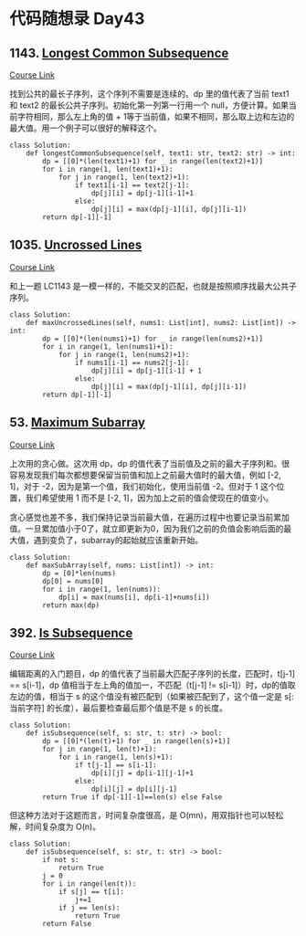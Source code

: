 # 代码随想录 Day43

## 1143. [Longest Common Subsequence](https://leetcode.com/problems/longest-common-subsequence/)

[Course Link](https://programmercarl.com/1143.%E6%9C%80%E9%95%BF%E5%85%AC%E5%85%B1%E5%AD%90%E5%BA%8F%E5%88%97.html#%E7%AE%97%E6%B3%95%E5%85%AC%E5%BC%80%E8%AF%BE)

找到公共的最长子序列，这个序列不需要是连续的。dp 里的值代表了当前 text1 和 text2 的最长公共子序列。初始化第一列第一行用一个 null，方便计算。如果当前字符相同，那么左上角的值 + 1等于当前值，如果不相同，那么取上边和左边的最大值。用一个例子可以很好的解释这个。

```
class Solution:
    def longestCommonSubsequence(self, text1: str, text2: str) -> int:
        dp = [[0]*(len(text1)+1) for _ in range(len(text2)+1)]
        for i in range(1, len(text1)+1):
            for j in range(1, len(text2)+1):
                if text1[i-1] == text2[j-1]:
                    dp[j][i] = dp[j-1][i-1]+1
                else:
                    dp[j][i] = max(dp[j-1][i], dp[j][i-1])
        return dp[-1][-1]
```

## 1035. [Uncrossed Lines](https://leetcode.com/problems/uncrossed-lines/)

[Course Link](https://programmercarl.com/1035.%E4%B8%8D%E7%9B%B8%E4%BA%A4%E7%9A%84%E7%BA%BF.html)

和上一题 LC1143 是一模一样的，不能交叉的匹配，也就是按照顺序找最大公共子序列。

```
class Solution:
    def maxUncrossedLines(self, nums1: List[int], nums2: List[int]) -> int:
        dp = [[0]*(len(nums1)+1) for _ in range(len(nums2)+1)]
        for i in range(1, len(nums1)+1):
            for j in range(1, len(nums2)+1):
                if nums1[i-1] == nums2[j-1]:
                    dp[j][i] = dp[j-1][i-1] + 1
                else:
                    dp[j][i] = max(dp[j-1][i], dp[j][i-1])
        return dp[-1][-1]
```

## 53. [Maximum Subarray](https://leetcode.com/problems/maximum-subarray/)

[Course Link](https://programmercarl.com/0053.%E6%9C%80%E5%A4%A7%E5%AD%90%E5%BA%8F%E5%92%8C%EF%BC%88%E5%8A%A8%E6%80%81%E8%A7%84%E5%88%92%EF%BC%89.html#%E7%AE%97%E6%B3%95%E5%85%AC%E5%BC%80%E8%AF%BE)

上次用的贪心做。这次用 dp，dp 的值代表了当前值及之前的最大子序列和。很容易发现我们每次都想要保留当前值和加上之前最大值时的最大值，例如 [-2, 1]，对于 -2，因为是第一个值，我们初始化，使用当前值 -2。但对于 1 这个位置，我们希望使用 1 而不是 [-2, 1]，因为加上之前的值会使现在的值变小。

贪心感觉也差不多，我们保持记录当前最大值，在遍历过程中也要记录当前累加值。一旦累加值小于0了，就立即更新为0，因为我们之前的负值会影响后面的最大值，遇到变负了，subarray的起始就应该重新开始。

```
class Solution:
    def maxSubArray(self, nums: List[int]) -> int:
        dp = [0]*len(nums)
        dp[0] = nums[0]
        for i in range(1, len(nums)):
            dp[i] = max(nums[i], dp[i-1]+nums[i])
        return max(dp)
```

## 392. [Is Subsequence](https://leetcode.com/problems/is-subsequence/)

[Course Link](https://programmercarl.com/0392.%E5%88%A4%E6%96%AD%E5%AD%90%E5%BA%8F%E5%88%97.html#%E7%AE%97%E6%B3%95%E5%85%AC%E5%BC%80%E8%AF%BE)

编辑距离的入门题目，dp 的值代表了当前最大匹配子序列的长度，匹配时，t[j-1] == s[i-1]，dp 值相当于左上角的值加一，不匹配（t[j-1] != s[i-1]）时，dp的值取左边的值，相当于 s 的这个值没有被匹配到（如果被匹配到了，这个值一定是 s[:当前字符] 的长度），最后要检查最后那个值是不是 s 的长度。

```
class Solution:
    def isSubsequence(self, s: str, t: str) -> bool:
        dp = [[0]*(len(t)+1) for _ in range(len(s)+1)]
        for j in range(1, len(t)+1):
            for i in range(1, len(s)+1):
                if t[j-1] == s[i-1]:
                    dp[i][j] = dp[i-1][j-1]+1
                else:
                    dp[i][j] = dp[i][j-1]
        return True if dp[-1][-1]==len(s) else False
```

但这种方法对于这题而言，时间复杂度很高，是 O(mn)，用双指针也可以轻松解，时间复杂度为 O(n)。

```
class Solution:
    def isSubsequence(self, s: str, t: str) -> bool:
        if not s:
            return True
        j = 0
        for i in range(len(t)):
            if s[j] == t[i]:
                j+=1
            if j == len(s):
                return True
        return False
```
